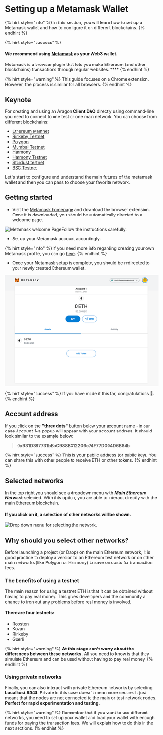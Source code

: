 # Setting up a Metamask Wallet

{% hint style="info" %}
In this section, you will learn how to set up a Metamask wallet and how to configure it on different blockchains.
{% endhint %}

{% hint style="success" %}
#### We recommend using [Metamask](https://metamask.io) as your Web3 wallet.&#x20;

Metamask is a browser plugin that lets you make Ethereum (and other blockchains) transactions through regular websites. ****&#x20;
{% endhint %}

{% hint style="warning" %}
This guide focuses on a Chrome extension. However, the process is similar for all browsers.
{% endhint %}

## Keynote <a href="#getting-started" id="getting-started"></a>

For creating and using an Aragon **Client DAO** directly using command-line you need to connect to one test or one main network. You can choose from different blockchains:

* [Ethereum Mainnet](../../../../users/products/set-up-metamask/getting-started-with-ethereum.md)
* [Rinkeby Testnet](../../../../users/products/set-up-metamask/getting-started-with-rinkeby-testnet.md)
* [Polygon](../../../../users/products/set-up-metamask/getting-started-with-polygon.md)
* [Mumbai Testnet](../../../../users/products/set-up-metamask/getting-started-with-mumbai-testnet.md)
* [Harmony](../../../../users/products/set-up-metamask/getting-started-with-harmony.md)
* [Harmony Testnet](../../../../users/products/set-up-metamask/getting-started-with-harmony-testnet.md)
* [Stardust testnet](../../../../users/products/set-up-metamask/getting-started-with-metis-andromeda.md)
* [BSC Testnet](../../../../users/products/set-up-metamask/getting-started-with-bsc-testnet.md)

Let's start to configure and understand the main futures of the metamask wallet and then you can pass to choose your favorite network.

## Getting started <a href="#getting-started" id="getting-started"></a>

* Visit the [Metamask homepage](https://metamask.io) and download the browser extension. Once it is downloaded, you should be automatically directed to a welcome page.&#x20;

![Metamask welcome PageFollow the instructions carefully. ](https://hack.aragon.org/docs/assets/metamask-guide/m-0.png)

* Set up your Metamask account accordingly.

{% hint style="info" %}
If you need more info regarding creating your own Metamask profile, you can go [here](https://docs.polygon.technology/docs/develop/metamask/hello/).
{% endhint %}

* Once your Metamask setup is complete, you should be redirected to your newly created Ethereum wallet.

![Metamask account](<../../../../.gitbook/assets/mm account (1).png>)

{% hint style="success" %}
If you have made it this far, congratulations 🎉.
{% endhint %}

## Account address <a href="#account-address" id="account-address"></a>

If you click on the **"three dots"** button below your account name - in our case _Account 1_ - a popup will appear with your account address. It should look similar to the example below:

> **0x931D387731bBbC988B312206c74F77D004D6B84b**

{% hint style="success" %}
This is your public address (or public key). You can share this with other people to receive ETH or other tokens.
{% endhint %}

## Selected networks <a href="#selected-networks" id="selected-networks"></a>

In the top right you should see a dropdown menu with _**Main Ethereum Network**_ selected. With this option, you are able to interact directly with the main Ethereum blockchain.&#x20;

#### If you click on it, a selection of other networks will be shown.

![Drop down menu for selecting the network.](https://hack.aragon.org/docs/assets/metamask-guide/m-2.png)

## Why should you select other networks?&#x20;

Before launching a project (or Dapp) on the main Ethereum network, it is good practice to deploy a version to an Ethereum test network or on other main networks (like Polygon or Harmony) to save on costs for transaction fees.

### The benefits of using a testnet

The main reason for using a testnet ETH is that it can be obtained without having to pay real money. This gives developers and the community a chance to iron out any problems before real money is involved.

#### There are four testnets:&#x20;

* Ropsten
* Kovan
* Rinkeby
* Goerli

{% hint style="warning" %}
**At this stage don't worry about the differences between these networks.** All you need to know is that they simulate Ethereum and can be used without having to pay real money.
{% endhint %}

### Using private networks

Finally, you can also interact with private Ethereum networks by selecting **Localhost 8545**. Private in this case doesn't mean more secure. It just means that the nodes are not connected to the main or test network nodes. **Perfect for rapid experimentation and testing.**

{% hint style="warning" %}
Remember that if you want to use different networks, you need to set up your wallet and load your wallet with enough funds for paying the transaction fees. We will explain how to do this in the next sections.
{% endhint %}

